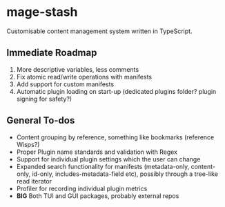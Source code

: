 # mage-stash

Customisable content management system written in TypeScript.

## Immediate Roadmap

1. More descriptive variables, less comments
2. Fix atomic read/write operations with manifests
3. Add support for custom manifests
4. Automatic plugin loading on start-up (dedicated plugins folder? plugin signing for safety?)

## General To-dos

- Content grouping by reference, something like bookmarks (reference Wisps?)
- Proper Plugin name standards and validation with Regex
- Support for individual plugin settings which the user can change
- Expanded search functionality for manifests (metadata-only, content-only, id-only, includes-metadata-field etc), possibly through a tree-like read iterator
- Profiler for recording individual plugin metrics
- **BIG** Both TUI and GUI packages, probably external repos
